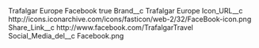 <?xml version="1.0" encoding="UTF-8"?>
<CustomMetadata xmlns="http://soap.sforce.com/2006/04/metadata" xmlns:xsi="http://www.w3.org/2001/XMLSchema-instance" xmlns:xsd="http://www.w3.org/2001/XMLSchema">
    <label>Trafalgar Europe Facebook</label>
    <protected>true</protected>
    <values>
        <field>Brand__c</field>
        <value xsi:type="xsd:string">Trafalgar Europe</value>
    </values>
    <values>
        <field>Icon_URL__c</field>
        <value xsi:type="xsd:string">http://icons.iconarchive.com/icons/fasticon/web-2/32/FaceBook-icon.png</value>
    </values>
    <values>
        <field>Share_Link__c</field>
        <value xsi:type="xsd:string">http://www.facebook.com/TrafalgarTravel</value>
    </values>
    <values>
        <field>Social_Media_del__c</field>
        <value xsi:type="xsd:string">Facebook.png</value>
    </values>
</CustomMetadata>
